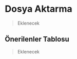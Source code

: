 <!-- NOTLAR 
 - Bu kategoride lokal ve bulut tabanlı uygulamalar ayrı ayrı eklenebilir- tek bir tabloda belirtilebilir ancak lokal ve bulut tabanlı uygulamaların farkı anlatılmalıdır. 
 - Tablo eklemeyi unutmayın 
 - Uygun görseller eklemeyi unutmayın.
 - İçerik kuralları ve ekleme yapmak sayfalarını ziyaret edebilirsiniz -->

# Dosya Aktarma

> Eklenecek

## Önerilenler Tablosu

> Eklenecek
